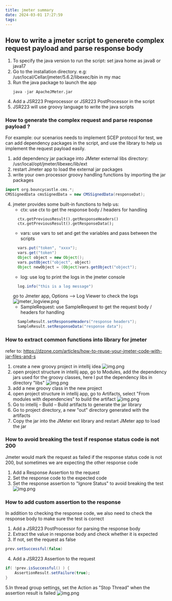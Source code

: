 ```yaml
---
title: jmeter summary
date: 2024-03-01 17:27:59
tags:
---
```

## How to write a jmeter script to generete complex request payload and parse response body
1. To specify the java version to run the script: set java home as java8 or java17 
2. Go to the installation directory. e.g: /usr/local/Cellar/jmeter/5.6.2/libexec/bin in my mac
3. Run the java package to launch the app
    ```
    java -jar ApacheJMeter.jar
    ```
4. Add a JSR223 Preprocessor or JSR223 PostProcessor in the script 
5. JSR223 will use groovy language to write the java scripts 

### How to generate the complex request and parse response payload ?
For example: our scenarios needs to implement SCEP protocol for test, we can add dependency packages in the script, 
and use the library to help us implement the request payload easily.

1. add dependency jar package into JMeter external libs directory:  /usr/local/opt/jmeter/libexec/lib/ext
2. restart Jmeter app to load the external jar packages
3. write your own processor groovy handling functions by importing the jar packages 
```groovy
import org.bouncycastle.cms.*;
CMSSignedData cmsSignedData = new CMSSignedData(responseDat);
```
4. jmeter provides some built-in functions to help us: 
      * ctx: use ctx to get the response body / headers for handling
      ```
        ctx.getPreviousResult().getResponseHeaders()
        ctx.getPreviousResult().getResponseData();
      ```
      * vars: use vars to set and get the variables and pass between the scripts
      ```groovy
        vars.put("token", "xxxx");
        vars.get("token")
        Object object = new Object();
        vars.putObject("object", object)
        Object newObject = (Object)vars.getObject("object");
      ```
      * log: use log to print the logs in the jmeter console
      ```groovy
        log.info("this is a log message")
      ```
      go to Jmeter app, Options --> Log Viewer to check the logs
   <img alt="jmeter_logview.png" src="/Users/yueh/Hexo/YueBlog/source/_posts/jmeter_logview.png"/>
      * SampleRequest: use SampleRequest to get the request body / headers for handling
      ```groovy
        SampleResult.setResponseHeaders("response headers");
        SampleResult.setResponseData("response data");
      ```

### How to extract common functions into library for jmeter
refer to: https://dzone.com/articles/how-to-reuse-your-jmeter-code-with-jar-files-and-s
1. create a new groovy project in intellij idea 
![img.png](jmeter-summary/create_groovy_lib_project.png)
2. open project structure in intellij app, go to Modules, add the dependency jars used for the groovy classes, here I put the dependency libs in directory "libs"
![img.png](jmeter-summary/project_depedency.png)
3. add a new groovy class in the new project
4. open project structure in intellij app, go to Artifacts, select "From modules with dependencies" to build the artifact
![img.png](jmeter-summary/artifact_configuration.png)
5. Go to intellij – Build – Build artifacts to generate the jar library
6. Go to project directory, a new "out" directory generated with the artifacts
7. Copy the jar into the JMeter ext library and restart JMeter app to load the jar

### How to avoid breaking the test if response status code is not 200
Jmeter would mark the request as failed if the response status code is not 200, but sometimes we are expecting the other response code
1. Add a Response Assertion to the request 
2. Set the response code to the expected code 
3. Set the response assertion to "Ignore Status" to avoid breaking the test
![img.png](jmeter-summary/response_code_not_200.png)

### How to add custom assertion to the response 
In addition to checking the response code, we also need to check the response body to make sure the test is correct 
1. Add a JSR223 PostProcessor for parsing the response body 
2. Extract the value in response body and check whether it is expected 
3. If not, set the request as false
```groovy
prev.setSuccessful(false)
```
4. Add a JSR223 Assertion to the request
```groovy
if( !prev.isSuccessful() ) {
	AssertionResult.setFailure(true);
}

```
5.In thread group settings, set the Action as "Stop Thread" when the assertion result is failed 
![img.png](jmeter-summary/action_after_sample_error.png)

      
      

   

